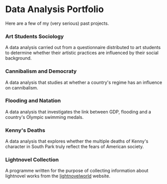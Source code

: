 # Data Analysis Portfolio

Here are a few of my (very serious) past projects.

### Art Students Sociology
A data analysis carried out from a questionnaire distributed to art students to determine whether their artistic practices are influenced by their social background.

### Cannibalism and Democraty
A data analysis that studies at whether a country's regime has an influence on cannibalism.

### Flooding and Natation
A data analysis that investigates the link between GDP, flooding and a country's Olympic swimming medals.

### Kenny's Deaths
A data analysis that explores whether the multiple deaths of Kenny's character in South Park truly reflect the fears of American society.

### Lightnovel Collection
A programme written for the purpose of collecting information about lightnovel works from the [lightnovelworld](https://www.lightnovelworld.com/hub_29071230#:~:text=Light%20Novel%20World%20is%20a%20very%20special%20platform%20where%20you) website.

